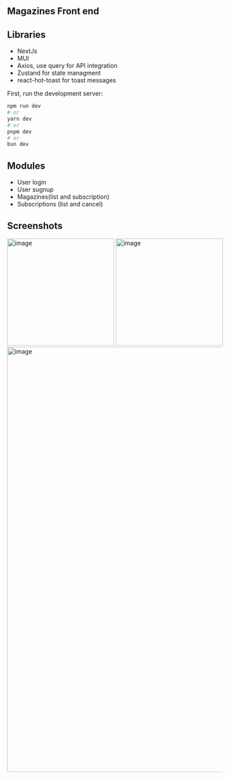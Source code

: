 
## Magazines Front end

## Libraries
- NextJs
- MUI
- Axios, use query for API integration
- Zustand for state managment
- react-hot-toast for toast messages

First, run the development server:

```bash
npm run dev
# or
yarn dev
# or
pnpm dev
# or
bun dev
```

## Modules
- User login
- User sugnup
- Magazines(list and subscription)
- Subscriptions (list and cancel)

## Screenshots
<img width="250" hight="250" alt="image" src="https://github.com/mashood007/magazine-users/assets/36814340/cdb3dc20-5ef0-47d9-81d6-12fbadb59be9">
<img width="250" hight="250" alt="image" src="https://github.com/mashood007/magazine-users/assets/36814340/56474616-531e-4a65-af33-f82471c52517">
<img width="992" alt="image" src="https://github.com/mashood007/magazine-users/assets/36814340/c50c4dce-f1d9-477d-a85d-f38d4827c77d">
